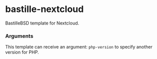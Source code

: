 # bastille-nextcloud
BastilleBSD template for Nextcloud.

### Arguments
This template can receive an argument: `php-version` to specify another version for PHP.